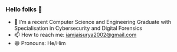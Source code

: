 ### Hello folks 👋

- 🔭 I’m a recent Computer Science and Engineering Graduate with Specialisation in Cybersecurity and Digital Forensics
- 📫 How to reach me: iamjaisurya2002@gmail.com
- 😄 Pronouns: He/Him


